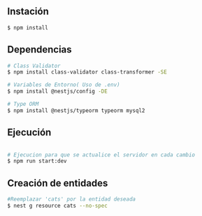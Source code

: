 ## Instación

```bash
$ npm install
```
## Dependencias

```bash
# Class Validator
$ npm install class-validator class-transformer -SE
```
```bash
# Variables de Entorno( Uso de .env)
$ npm install @nestjs/config -DE
```
```bash
# Type ORM
$ npm install @nestjs/typeorm typeorm mysql2
```
## Ejecución

```bash

# Ejecucion para que se actualice el servidor en cada cambio
$ npm run start:dev

```
## Creación de entidades
```bash
#Reemplazar 'cats' por la entidad deseada
$ nest g resource cats --no-spec
```
